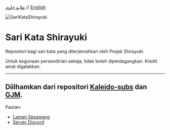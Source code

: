 [ملايو جاوي](README_ms.md) // [English](README_en.md)

![SariKataShirayuki](https://user-images.githubusercontent.com/34799053/171211487-d49387ae-4f44-418b-a97b-ea201025e66c.png)

# Sari Kata Shirayuki

Repositori bagi sari kata yang diterjemahkan oleh Projek Shirayuki.

Untuk kegunaan persendirian sahaja, tidak boleh diperdagangkan. Kredit amat digalakkan.

---
Diilhamkan dari repositori [Kaleido-subs](https://github.com/Kaleido-subs) dan [GJM](https://github.com/Fyurie/gjmbatchscripts).
---
Pautan:<br>
- [Laman Sesawang][laman]
- [Server Discord][discord]<br>


[laman]: https://shirayukiproject.blogspot.com/
[discord]: https://discord.gg/3JKbgVb

